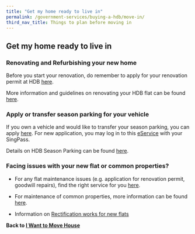 ```yaml
---
title: "Get my home ready to live in"
permalink: /government-services/buying-a-hdb/move-in/
third_nav_title: Things to plan before moving in
---
```


## Get my home ready to live in

### Renovating and Refurbishing your new home

Before you start your renovation, do remember to apply for your renovation permit at HDB <a href="https://hdb.gov.sg/cs/infoweb/residential/living-in-an-hdb-flat/renovation/applying-for-approval" target="_blank">here</a>. 

More information and guidelines on renovating your HDB flat can be found <a href="https://www.hdb.gov.sg/cs/infoweb/residential/living-in-an-hdb-flat/renovation/guidelines" target="_blank">here</a>.


### Apply or transfer season parking for your vehicle

If you own a vehicle and would like to transfer your season parking, you can apply <a href="https://services2.hdb.gov.sg/webapp/BN22PPORTALWeb/eTransfer/BN22TransferNavigation.jsp" target="_blank">here</a>. For new application, you may log in to this <a href="https://services2.hdb.gov.sg/webapp/BN22PPORTALWeb/eApplication/BN22PApplicationTerms.jsp" target="_blank">eService</a> with your SingPass. 

Details on HDB Season Parking can be found <a href="https://www.hdb.gov.sg/cs/infoweb/car-parks/season-parking/season-parking/application-procedure" target="_blank">here</a>.


### Facing issues with your new flat or common properties? 

-	For any flat maintenance issues (e.g. application for renovation permit, goodwill repairs), find the right service for you <a href="https://www.hdb.gov.sg/cs/infoweb/residential/living-in-an-hdb-flat/home-maintenance/professional-help-and-contractors/minor-repairs" target="_blank">here</a>.

-	For maintenance of common properties, more information can be found <a href="https://www.hdb.gov.sg/cs/infoweb/residential/living-in-an-hdb-flat/home-maintenance" target="_blank">here</a>.

- Information on <a href="https://www.hdb.gov.sg/cs/infoweb/residential/living-in-an-hdb-flat/moving-in/rectification-work-for-new-flats" target="_blank">Rectification works for new flats</a>



**Back to [I Want to Move House](/government-services/move-house/overview/)**
